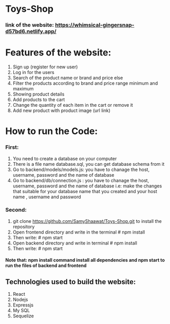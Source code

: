 # Toys-Shop
### link of the website: https://whimsical-gingersnap-d57bd6.netlify.app/

# Features of the website:
1.	Sign up (register for new user)
2.	Log in for the users
3.	Search of the product name or brand and price else
4.	Filter the products according to brand and price range minimum and maximum
5.	Showing product details 
6.	Add products to the cart
7.	Change the quantity of each item in the cart or remove it
8.	Add new product with product image (url link)


# How to run the Code: 
### First:
  1. You need to create a database on your computer
  2. There is a file name database.sql, you can get  database schema from it
  3. Go to backend/models/models.js: you have to chanage the host, username, password and the name of database
  4. Go to backend/db/connection.js : you have to chanage the host, username, password and the name of database
  i.e:  make the changes that suitable for your database name that you created and your host name , username and password  


### Second:
  1. git clone https://github.com/SamyShaawat/Toys-Shop.git to install the repository
  2. Open frontend directory and write in the terminal # npm install 
  3. Then write: # npm start 
  4. Open backend directory and write in terminal # npm install 
  5. Then write: # npm start  
#### Note that: npm install command install  all dependencies and npm start to run the files of backend and frontend


## Technologies used to build the website:
1. React
2. Nodejs
3. Expressjs
4. My SQL
5. Sequelize



